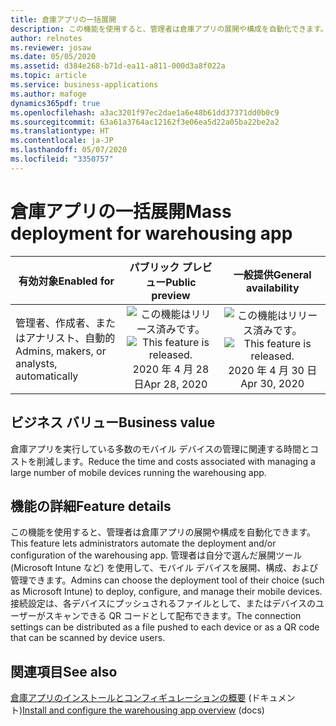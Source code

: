 ```yaml
---
title: 倉庫アプリの一括展開
description: この機能を使用すると、管理者は倉庫アプリの展開や構成を自動化できます。
author: relnotes
ms.reviewer: josaw
ms.date: 05/05/2020
ms.assetid: d384e268-b71d-ea11-a811-000d3a8f022a
ms.topic: article
ms.service: business-applications
ms.author: mafoge
dynamics365pdf: true
ms.openlocfilehash: a3ac3201f97ec2dae1a6e48b61dd37371dd0b0c9
ms.sourcegitcommit: 63a61a3764ac12162f3e06ea5d22a05ba22be2a2
ms.translationtype: HT
ms.contentlocale: ja-JP
ms.lasthandoff: 05/07/2020
ms.locfileid: "3350757"
---
```

# <a name="mass-deployment-for-warehousing-app"></a><span data-ttu-id="3f284-103">倉庫アプリの一括展開</span><span class="sxs-lookup"><span data-stu-id="3f284-103">Mass deployment for warehousing app</span></span>


| <span data-ttu-id="3f284-104">有効対象</span><span class="sxs-lookup"><span data-stu-id="3f284-104">Enabled for</span></span>    |  <span data-ttu-id="3f284-105">パブリック プレビュー</span><span class="sxs-lookup"><span data-stu-id="3f284-105">Public preview</span></span> | <span data-ttu-id="3f284-106">一般提供</span><span class="sxs-lookup"><span data-stu-id="3f284-106">General availability</span></span> | 
| ---------- | :----------: |:----------: |
|<span data-ttu-id="3f284-107">管理者、作成者、またはアナリスト、自動的</span><span class="sxs-lookup"><span data-stu-id="3f284-107">Admins, makers, or analysts, automatically</span></span>|<span data-ttu-id="3f284-108">![この機能はリリース済みです。](/dynamics365-release-plan/media/green-checkmark.png "この機能はリリース済みです。")</span><span class="sxs-lookup"><span data-stu-id="3f284-108">![This feature is released.](/dynamics365-release-plan/media/green-checkmark.png "This feature is released.")</span></span> <span data-ttu-id="3f284-109">2020 年 4 月 28 日</span><span class="sxs-lookup"><span data-stu-id="3f284-109">Apr 28, 2020</span></span>| <span data-ttu-id="3f284-110">![この機能はリリース済みです。](/dynamics365-release-plan/media/green-checkmark.png "この機能はリリース済みです。")</span><span class="sxs-lookup"><span data-stu-id="3f284-110">![This feature is released.](/dynamics365-release-plan/media/green-checkmark.png "This feature is released.")</span></span> <span data-ttu-id="3f284-111">2020 年 4 月 30 日</span><span class="sxs-lookup"><span data-stu-id="3f284-111">Apr 30, 2020</span></span>|


## <a name="business-value"></a><span data-ttu-id="3f284-112">ビジネス バリュー</span><span class="sxs-lookup"><span data-stu-id="3f284-112">Business value</span></span>
<!-- bv start -->
<span data-ttu-id="3f284-113">倉庫アプリを実行している多数のモバイル デバイスの管理に関連する時間とコストを削減します。</span><span class="sxs-lookup"><span data-stu-id="3f284-113">Reduce the time and costs associated with managing a large number of mobile devices running the warehousing app.</span></span>
<!-- bv end -->



## <a name="feature-details"></a><span data-ttu-id="3f284-114">機能の詳細</span><span class="sxs-lookup"><span data-stu-id="3f284-114">Feature details</span></span>
<!--feature detail start -->
<span data-ttu-id="3f284-115">この機能を使用すると、管理者は倉庫アプリの展開や構成を自動化できます。</span><span class="sxs-lookup"><span data-stu-id="3f284-115">This feature lets administrators automate the deployment and/or configuration of the warehousing app.</span></span> <span data-ttu-id="3f284-116">管理者は自分で選んだ展開ツール (Microsoft Intune など) を使用して、モバイル デバイスを展開、構成、および管理できます。</span><span class="sxs-lookup"><span data-stu-id="3f284-116">Admins can choose the deployment tool of their choice (such as Microsoft Intune) to deploy, configure, and manage their mobile devices.</span></span> <span data-ttu-id="3f284-117">接続設定は、各デバイスにプッシュされるファイルとして、またはデバイスのユーザーがスキャンできる QR コードとして配布できます。</span><span class="sxs-lookup"><span data-stu-id="3f284-117">The connection settings can be distributed as a file pushed to each device or as a QR code that can be scanned by device users.</span></span>
<!--feature detail end -->










## <a name="see-also"></a><span data-ttu-id="3f284-118">関連項目</span><span class="sxs-lookup"><span data-stu-id="3f284-118">See also</span></span>

<!--docs start-->
<span data-ttu-id="3f284-119">[倉庫アプリのインストールとコンフィギュレーションの概要](https://docs.microsoft.com/dynamics365/supply-chain/warehousing/install-configure-warehousing-app) (ドキュメント)</span><span class="sxs-lookup"><span data-stu-id="3f284-119">[Install and configure the warehousing app overview](https://docs.microsoft.com/dynamics365/supply-chain/warehousing/install-configure-warehousing-app) (docs)</span></span>
<!--docs end-->

